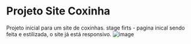 # Projeto Site Coxinha
Projeto inicial para um site de coxinhas.
stage firts - pagina inical sendo feita e estilizada, o site já está responsivo.
![image](https://github.com/Simbyonte333/Projeto-Coxinha/assets/101475958/8c4c7782-7f2d-43d3-a80f-1e1e30324acd)

